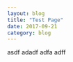 ```yaml
---
layout: blog
title: "Test Page"
date: 2017-09-21
category: blog
---
```



asdf
adadf
adfa
adff